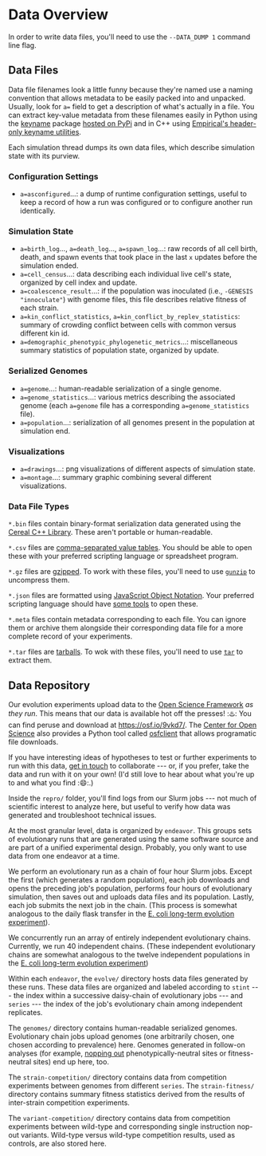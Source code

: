 # Data Overview

In order to write data files, you'll need to use the `--DATA_DUMP 1` command line flag.

## Data Files

Data file filenames look a little funny because they're named use a naming convention that allows metadata to be easily packed into and unpacked.
Usually, look for `a=` field to get a description of what's actually in a file.
You can extract key-value metadata from these filenames easily in Python using the [keyname](https://github.com/mmore500/keyname) package [hosted on PyPi](https://pypi.org/project/keyname/) and in C++ using [Empirical's header-only keyname utilities](https://github.com/devosoft/Empirical/blob/master/include/emp/tools/keyname_utils.hpp).

Each simulation thread dumps its own data files, which describe simulation state with its purview.

### Configuration Settings

* `a=asconfigured`...: a dump of runtime configuration settings, useful to keep a record of how a run was configured or to configure another run identically.

### Simulation State

* `a=birth_log`..., `a=death_log`..., `a=spawn_log`...: raw records of all cell birth, death, and spawn events that took place in the last `x` updates before the simulation ended.
* `a=cell_census`...: data describing each individual live cell's state, organized by cell index and update.
* `a=coalescence_result`...: if the population was inoculated (i.e., `-GENESIS "innoculate"`) with genome files, this file describes relative fitness of each strain.
* `a=kin_conflict_statistics`, `a=kin_conflict_by_replev_statistics`: summary of crowding conflict between cells with common versus different kin id.
* `a=demographic_phenotypic_phylogenetic_metrics`...: miscellaneous summary statistics of population state, organized by update.

### Serialized Genomes

* `a=genome`...: human-readable serialization of a single genome.
* `a=genome_statistics`...: various metrics describing the associated genome (each `a=genome` file has a corresponding `a=genome_statistics` file).
* `a=population`...: serialization of all genomes present in the population at simulation end.

### Visualizations

* `a=drawings`...: png visualizations of different aspects of simulation state.
* `a=montage`...: summary graphic combining several different visualizations.

### Data File Types

`*.bin` files contain binary-format serialization data generated using the [Cereal C++ Library](https://github.com/USCiLab/cereal).
These aren't portable or human-readable.

`*.csv` files are [comma-separated value tables](https://en.wikipedia.org/wiki/Comma-separated_values).
You should be able to open these with your preferred scripting language or spreadsheet program.

`*.gz` files are [gzipped](https://en.wikipedia.org/wiki/Gzip).
To work with these files, you'll need to use [`gunzip`](https://linux.die.net/man/1/gunzip) to uncompress them.

`*.json` files are formatted using [JavaScript Object Notation](https://en.wikipedia.org/wiki/JSON).
Your preferred scripting language should have [some tools](https://docs.python.org/3/library/json.html) to open these.

`*.meta` files contain metadata corresponding to each file.
You can ignore them or archive them alongside their corresponding data file for a more complete record of your experiments.

`*.tar` files are [tarballs](https://en.wikipedia.org/wiki/Tar_(computing)).
To wok with these files, you'll need to use [`tar`](https://linux.die.net/man/1/tar) to extract them.

## Data Repository

Our evolution experiments upload data to the [Open Science Framework](https://osf.io/) *as they run*.
This means that our data is available hot off the presses! ::hotsprings::
You can find peruse and download at <https://osf.io/9vkd7/>.
The [Center for Open Science](https://www.cos.io/) also provides a Python tool called [osfclient](https://github.com/osfclient/osfclient) that allows programatic file downloads.

If you have interesting ideas of hypotheses to test or further experiments to run with this data, [get in touch](mailto:m.more500@gmail.com) to collaborate --- or, if you prefer, take the data and run with it on your own!
(I'd still love to hear about what you're up to and what you find ::smile::.)

Inside the `repro/` folder, you'll find logs from our Slurm jobs --- not much of scientific interest to analyze here, but useful to verify how data was generated and troubleshoot technical issues.

At the most granular level, data is organized by `endeavor`.
This groups sets of evolutionary runs that are generated using the same software source and are part of a unified experimental design.
Probably, you only want to use data from one endeavor at a time.

We perform an evolutionary run as a chain of four hour Slurm jobs.
Except the first (which generates a random population), each job downloads and opens the preceding job's population, performs four hours of evolutionary simulation, then saves out and uploads data files and its population.
Lastly, each job submits the next job in the chain.
(This process is somewhat analogous to the daily flask transfer in the [E. coli long-term evolution experiment](https://en.wikipedia.org/wiki/E._coli_long-term_evolution_experiment)).

We concurrently run an array of entirely independent evolutionary chains.
Currently, we run 40 independent chains.
(These independent evolutionary chains are somewhat analogous to the twelve independent populations in the [E. coli long-term evolution experiment](https://en.wikipedia.org/wiki/E._coli_long-term_evolution_experiment))

Within each `endeavor`, the `evolve/` directory hosts data files generated by these runs.
These data files are organized and labeled according to `stint` --- the index within a successive daisy-chain of evolutionary jobs --- and `series` --- the index of the job's evolutionary chain among independent replicates.

The `genomes/` directory contains human-readable serialized genomes.
Evolutionary chain jobs upload genomes (one arbitrarily chosen, one chosen according to prevalence) here.
Genomes generated in follow-on analyses (for example, [nopping out](https://en.wikipedia.org/wiki/NOP_(code)) phenotypically-neutral sites or fitness-neutral sites) end up here, too.

The `strain-competition/` directory contains data from competition experiments between genomes from different `series`.
The `strain-fitness/` directory contains summary fitness statistics derived from the results of inter-strain competition experiments.

The `variant-competition/` directory contains data from competition experiments between wild-type and corresponding single instruction nop-out variants.
Wild-type versus wild-type competition results, used as controls, are also stored here.
